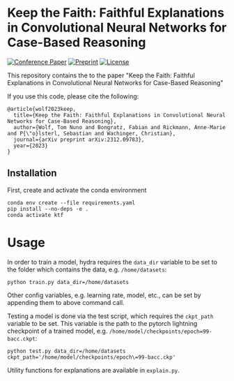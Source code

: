 # Keep the Faith: Faithful Explanations in Convolutional Neural Networks for Case-Based Reasoning

[![Conference Paper](https://img.shields.io/static/v1?label=DOI&message=10.1609/aaai.v38i6.28406&color=3a7ebb)](https://doi.org/10.1609/aaai.v38i6.28406)
[![Preprint](https://img.shields.io/badge/arXiv-2312.09783-b31b1b)](https://arxiv.org/abs/2312.09783)
[![License](https://img.shields.io/badge/license-GPLv3-blue.svg)](LICENSE)

This repository contains the to the paper "Keep the Faith: Faithful Explanations in Convolutional Neural Networks for Case-Based Reasoning"

If you use this code, please cite the following:

```
@article{wolf2023keep,
  title={Keep the Faith: Faithful Explanations in Convolutional Neural Networks for Case-Based Reasoning},
  author={Wolf, Tom Nuno and Bongratz, Fabian and Rickmann, Anne-Marie and P{\"o}lsterl, Sebastian and Wachinger, Christian},
  journal={arXiv preprint arXiv:2312.09783},
  year={2023}
}
```

## Installation

First, create and activate the conda environment
```
conda env create --file requirements.yaml
pip install --no-deps -e .
conda activate ktf
```

# Usage

In order to train a model, hydra requires the `data_dir` variable to be set to the folder which contains the data, e.g. `/home/datasets`:
```
python train.py data_dir=/home/datasets
```
Other config variables, e.g. learning rate, model, etc., can be set by appending them to above command call.

Testing a model is done via the test script, which requires the `ckpt_path` variable to be set. This variable is the path to the pytorch lightning checkpoint of a trained model, e.g. `/home/model/checkpoints/epoch=99-bacc.ckpt`:
```
python test.py data_dir=/home/datasets ckpt_path='/home/model/checkpoints/epoch\=99-bacc.ckp'
```

Utility functions for explanations are available in `explain.py`.
